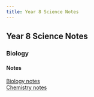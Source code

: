 ```yaml
---
title: Year 8 Science Notes
---
```


<body>
  <h2>Year 8 Science Notes</h2>
  <h3>Biology</h3>
  <h4>Notes</h4>
  <p><a href="https://shan-mei.github.io/shanmeis-notes/notes/year-8/science/bio.html">Biology notes</a><br><a href="https://shanmeis-notes.toomwn.xyz/notes/year-8/science/chem.html">Chemistry notes</a></p>
</body>

